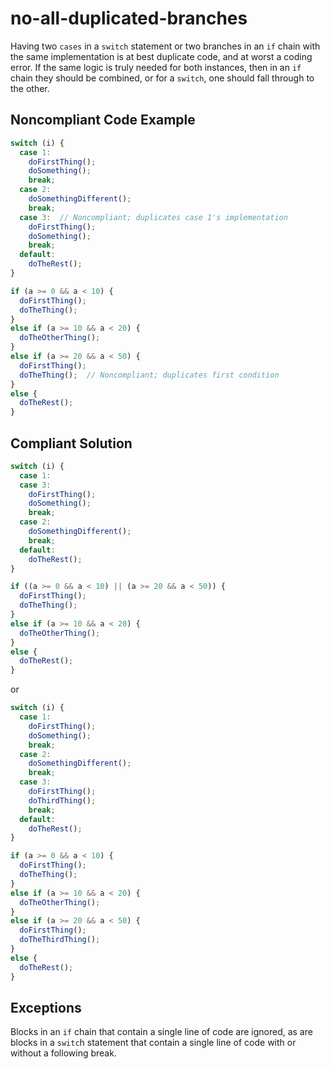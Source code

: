 # no-all-duplicated-branches

Having two `cases` in a `switch` statement or two branches in an `if` chain with the same implementation is at best 
duplicate code, and at worst a coding error. If the same logic is truly needed for both instances, then in an `if` 
chain they should be combined, or for a `switch`, one should fall through to the other.

## Noncompliant Code Example

```typescript
switch (i) {
  case 1: 
    doFirstThing();
    doSomething();
    break;
  case 2: 
    doSomethingDifferent();
    break;
  case 3:  // Noncompliant; duplicates case 1's implementation
    doFirstThing();
    doSomething(); 
    break;
  default: 
    doTheRest();
}

if (a >= 0 && a < 10) {
  doFirstThing();
  doTheThing();
}
else if (a >= 10 && a < 20) {
  doTheOtherThing();
}
else if (a >= 20 && a < 50) {
  doFirstThing();
  doTheThing();  // Noncompliant; duplicates first condition
}
else {
  doTheRest(); 
}
```

## Compliant Solution

```typescript
switch (i) {
  case 1: 
  case 3:
    doFirstThing();
    doSomething();
    break;
  case 2: 
    doSomethingDifferent();
    break;
  default: 
    doTheRest();
}

if ((a >= 0 && a < 10) || (a >= 20 && a < 50)) {
  doFirstThing();
  doTheThing();
}
else if (a >= 10 && a < 20) {
  doTheOtherThing();
}
else {
  doTheRest(); 
}
```

or 

```typescript
switch (i) {
  case 1: 
    doFirstThing();
    doSomething();
    break;
  case 2: 
    doSomethingDifferent();
    break;
  case 3:
    doFirstThing();
    doThirdThing(); 
    break;
  default: 
    doTheRest();
}

if (a >= 0 && a < 10) {
  doFirstThing();
  doTheThing();
}
else if (a >= 10 && a < 20) {
  doTheOtherThing();
}
else if (a >= 20 && a < 50) {
  doFirstThing();
  doTheThirdThing();
}
else {
  doTheRest(); 
}
```

## Exceptions

Blocks in an `if` chain that contain a single line of code are ignored, as are blocks in a `switc`h statement that 
contain a single line of code with or without a following break.
